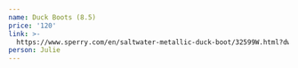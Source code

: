 ```yaml
---
name: Duck Boots (8.5)
price: '120'
link: >-
  https://www.sperry.com/en/saltwater-metallic-duck-boot/32599W.html?dwvar_32599W_color=STS83235#cgid=women-shoes-boots&start=1
person: Julie
---
```


